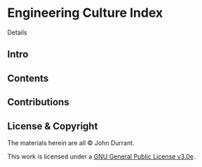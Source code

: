 # Engineering Culture Index

Details

## Intro

## Contents

## Contributions

## License & Copyright

The materials herein are all &copy; John Durrant.

This work is licensed under a <a rel="/license" href="/LICENSE.md">GNU General Public License v3.0e</a>.
